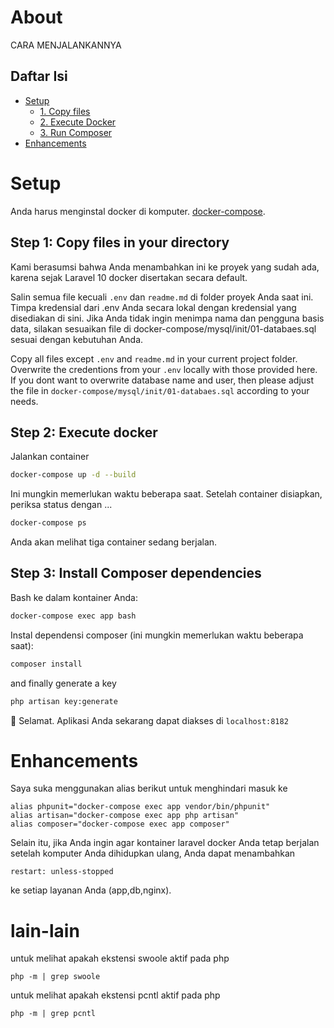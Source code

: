 # About

CARA MENJALANKANNYA 

## Daftar Isi

- [Setup](#setup)
    - [1. Copy files](#step-1-copy-files-in-your-directory)
    - [2. Execute Docker](#step-2-execute-docker)
    - [3. Run Composer](#step-3-install-composer-dependencies)
- [Enhancements](#enhancements)

# Setup

Anda harus menginstal docker di komputer. [docker-compose](https://docs.docker.com/compose/install/).

## Step 1: Copy files in your directory

Kami berasumsi bahwa Anda menambahkan ini ke proyek yang sudah ada, karena sejak Laravel 10 docker disertakan secara default.

Salin semua file kecuali `.env` dan `readme.md` di folder proyek Anda saat ini. Timpa kredensial dari .env Anda secara lokal dengan kredensial yang disediakan di sini. Jika Anda tidak ingin menimpa nama dan pengguna basis data, silakan sesuaikan file di docker-compose/mysql/init/01-databaes.sql sesuai dengan kebutuhan Anda.

Copy all files except `.env` and `readme.md` in your current project folder. Overwrite the credentions from your `.env` locally with those provided here. If you dont want to overwrite database name and user, then please adjust the file in `docker-compose/mysql/init/01-databaes.sql` according to your needs.

## Step 2: Execute docker

Jalankan container

  ```sh
  docker-compose up -d --build
  ```

Ini mungkin memerlukan waktu beberapa saat. Setelah container disiapkan, periksa status dengan ...

  ```sh
  docker-compose ps
  ```

Anda akan melihat tiga container sedang berjalan.


## Step 3: Install Composer dependencies

Bash ke dalam kontainer Anda:

  ```sh
  docker-compose exec app bash
  ```

Instal dependensi composer (ini mungkin memerlukan waktu beberapa saat):

  ```sh
  composer install
  ```

and finally generate a key

  ```sh
  php artisan key:generate
  ```

:tada: Selamat. Aplikasi Anda sekarang dapat diakses di `localhost:8182`

# Enhancements

Saya suka menggunakan alias berikut untuk menghindari masuk ke

  ```
  alias phpunit="docker-compose exec app vendor/bin/phpunit"
  alias artisan="docker-compose exec app php artisan"
  alias composer="docker-compose exec app composer"
  ```

Selain itu, jika Anda ingin agar kontainer laravel docker Anda tetap berjalan setelah komputer Anda dihidupkan ulang, Anda dapat menambahkan

  ```
  restart: unless-stopped
  ```

ke setiap layanan Anda (app,db,nginx).

# lain-lain

untuk melihat apakah ekstensi swoole aktif pada php

  ```
  php -m | grep swoole
  ```


untuk melihat apakah ekstensi pcntl aktif pada php

```
php -m | grep pcntl
```


